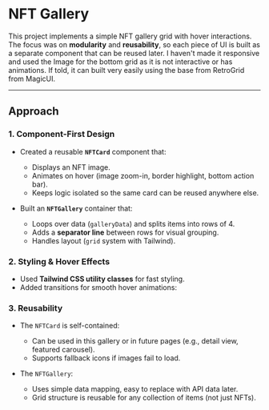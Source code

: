 # NFT Gallery

This project implements a simple NFT gallery grid with hover interactions.  
The focus was on **modularity** and **reusability**, so each piece of UI is built as a separate component that can be reused later.
I haven't made it responsive and used the Image for the bottom grid as it is not interactive or has animations. If told, it can built very easily using the base from RetroGrid from MagicUI.

---

## Approach

### 1. Component-First Design
- Created a reusable **`NFTCard`** component that:
  - Displays an NFT image.
  - Animates on hover (image zoom-in, border highlight, bottom action bar).
  - Keeps logic isolated so the same card can be reused anywhere else.

- Built an **`NFTGallery`** container that:
  - Loops over data (`galleryData`) and splits items into rows of 4.
  - Adds a **separator line** between rows for visual grouping.
  - Handles layout (`grid` system with Tailwind).

### 2. Styling & Hover Effects
- Used **Tailwind CSS utility classes** for fast styling.
- Added transitions for smooth hover animations:


### 3. Reusability
- The `NFTCard` is self-contained:
  - Can be used in this gallery or in future pages (e.g., detail view, featured carousel).
  - Supports fallback icons if images fail to load.

- The `NFTGallery`:
  - Uses simple data mapping, easy to replace with API data later.
  - Grid structure is reusable for any collection of items (not just NFTs).
